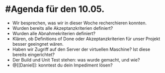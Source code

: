 # #Agenda für den 10.05.

- Wir besprechen, was wir in dieser Woche recherchieren konnten.
- Wurden bereits alle Akzeptanzkriterien definiert?
- Wurden alle Abnahmekriterien definiert?
- Klären, ob Definitions of Done oder Akzeptanzkriterien für unser Projekt besser geeingnet wären.
- Haben wir Zugriff auf den Server der virtuellen Maschine? Ist diese bereits eingerichtet?
- Der Build und Unit Test stehen: was wurde gemacht, und wie?
- @[[Daniel]]: konntest du dein Impediment lösen?
